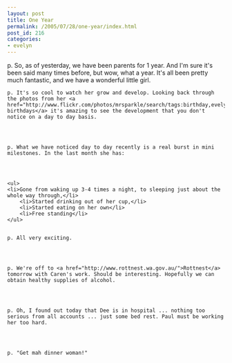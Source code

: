 ```yaml
---
layout: post
title: One Year
permalink: /2005/07/28/one-year/index.html
post_id: 216
categories: 
- evelyn
---
```


p. So, as of yesterday, we have been parents for 1 year. And I'm sure it's been said many times before, but wow, what a year. It's all been pretty much fantastic, and we have a wonderful little girl.




	p. It's so cool to watch her grow and develop. Looking back through the photos from her <a href="http://www.flickr.com/photos/mrsparkle/search/tags:birthday,evelyn/tagmode:all/">monthly birthdays</a> it's amazing to see the development that you don't notice on a day to day basis.




	p. What we have noticed day to day recently is a real burst in mini milestones. In the last month she has:




	<ul>
	<li>Gone from waking up 3-4 times a night, to sleeping just about the whole way through,</li>
		<li>Started drinking out of her cup,</li>
		<li>Started eating on her own</li>
		<li>Free standing</li>
	</ul>


	p. All very exciting.




	p. We're off to <a href="http://www.rottnest.wa.gov.au/">Rottnest</a> tomorrow with Caren's work. Should be interesting. Hopefully we can obtain healthy supplies of alcohol.




	p. Oh, I found out today that Dee is in hospital ... nothing too serious from all accounts ... just some bed rest. Paul must be working her too hard.




	p. "Get mah dinner woman!"

